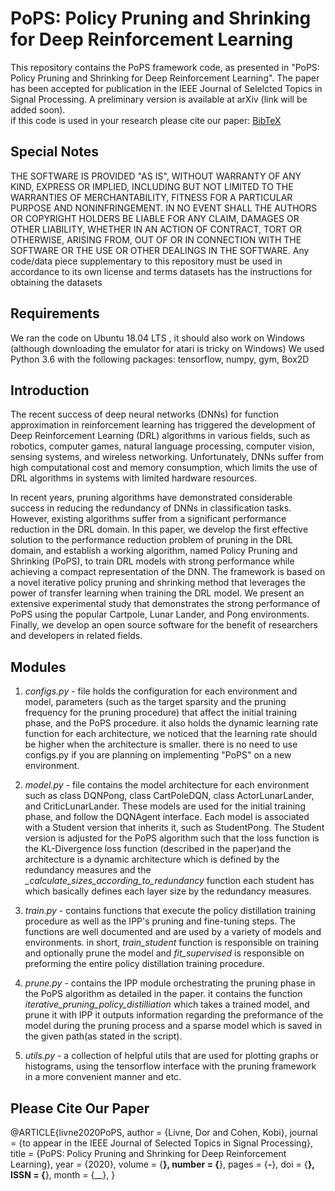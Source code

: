 # PoPS: Policy Pruning and Shrinking for Deep Reinforcement Learning
This repository contains the PoPS framework code, as presented in "PoPS: Policy Pruning and Shrinking for Deep Reinforcement Learning". The paper has been accepted for publication in the IEEE Journal of Selelcted Topics in Signal Processing. A preliminary version is available at arXiv (link will be added soon).  
if this code is used in your research please cite our paper:  [BibTeX](https://github.com/dorlivne/PoPS#please-cite-our-paper)

## Special Notes 
THE SOFTWARE IS PROVIDED "AS IS", WITHOUT WARRANTY OF ANY KIND, EXPRESS OR IMPLIED, INCLUDING BUT NOT LIMITED TO THE WARRANTIES OF MERCHANTABILITY, FITNESS FOR A PARTICULAR PURPOSE AND NONINFRINGEMENT. IN NO EVENT SHALL THE AUTHORS OR COPYRIGHT HOLDERS BE LIABLE FOR ANY CLAIM, DAMAGES OR OTHER LIABILITY, WHETHER IN AN ACTION OF CONTRACT, TORT OR OTHERWISE, ARISING FROM, OUT OF OR IN CONNECTION WITH THE SOFTWARE OR THE USE OR OTHER DEALINGS IN THE SOFTWARE.
Any code/data piece supplementary to this repository must be used in accordance to its own license and terms
datasets has the instructions for obtaining the datasets

## Requirements
We ran the code on Ubuntu 18.04 LTS , it should also work on Windows (although downloading the emulator for atari is tricky on Windows)
We used Python 3.6 with the following packages: tensorflow, numpy, gym, Box2D

## Introduction
The recent success of deep neural networks (DNNs) for function approximation in reinforcement learning has triggered the development of Deep Reinforcement Learning (DRL) algorithms in various fields, such as robotics, computer games, natural language processing, computer vision, sensing systems, and wireless networking. Unfortunately, DNNs suffer from high computational cost and memory consumption, which limits the use of DRL algorithms in systems with limited hardware resources. 

In recent years, pruning algorithms have demonstrated considerable success in reducing the redundancy of DNNs in classification tasks. However, existing algorithms suffer from a significant performance reduction in the DRL domain. In this paper, we develop the first effective solution to the performance reduction problem of pruning in the DRL domain, and establish a working algorithm, named Policy Pruning and Shrinking (PoPS), to train DRL models with strong performance while achieving a compact representation of the DNN. The framework is based on a novel iterative policy pruning and shrinking method that leverages the power of transfer learning when training the DRL model. We present an extensive experimental study that demonstrates the strong performance of PoPS using the popular Cartpole, Lunar Lander, and Pong environments. Finally, we develop an open source software for the benefit of researchers and developers in related fields.

## Modules
1) *configs.py* - file holds the configuration for each environment and model, parameters (such as the target sparsity and the pruning frequency for the pruning procedure) that affect the initial training phase, and the PoPS procedure.
it also holds the dynamic learning rate function for each architecture, we noticed that the learning rate should be higher when the architecture is smaller.
there is no need to use configs.py if you are planning on implementing "PoPS" on a new environment.

2) *model.py* - file contains the model architecture for each environment such as class DQNPong, class CartPoleDQN, class ActorLunarLander, and CriticLunarLander. These models are used for the initial training phase, and follow the DQNAgent interface. Each model is associated with a Student version that inherits it, such as StudentPong. The Student version is adjusted for the PoPS algorithm such that the loss function is the KL-Divergence loss function (described in the paper)and the architecture is a dynamic architecture which is defined by the redundancy measures and the *_calculate_sizes_according_to_redundancy* function each student has which basically defines each layer size by the redundancy measures.

3) *train.py* -  contains functions that execute the policy distillation training procedure as well as the IPP's pruning and fine-tuning steps. The functions are well documented and are used by a variety of models and environments. in short, *train_student* function is responsible on training and optionally prune the model and *fit_supervised* is responsible on preforming the entire policy distillation training procedure.

4) *prune.py* - contains the IPP module orchestrating the pruning phase in the PoPS algorithm as detailed in the paper.
              it contains the function *iterative_pruning_policy_distilliation* which takes a trained model, and prune it with IPP
              it outputs information regarding the preformance of the model during the pruning process and a sparse model which is saved               in the given path(as stated in the script).
              
5) *utils.py* - a collection of helpful utils that are used for plotting graphs or histograms, using the tensorflow interface with the pruning framework in a more convenient manner and etc.

  
  
 ## Please Cite Our Paper
  @ARTICLE{livne2020PoPS,
      author  = {Livne, Dor and Cohen, Kobi},
      journal = {to appear in the IEEE Journal of Selected Topics in Signal Processing},
      title   = {PoPS: Policy Pruning and Shrinking for Deep Reinforcement Learning},
      year 	= {2020},
      volume 	= {__},
      number 	= {__},
      pages 	= {__-__},
      doi 	= {__},
      ISSN 	= {__},
      month 	= {__},
  }



